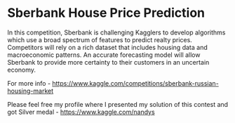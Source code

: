 # Sberbank House Price Prediction

In this competition, Sberbank is challenging Kagglers to develop algorithms which use a broad spectrum of features to predict realty prices. Competitors will rely on a rich dataset that includes housing data and macroeconomic patterns. An accurate forecasting model will allow Sberbank to provide more certainty to their customers in an uncertain economy.

For more info - https://www.kaggle.com/competitions/sberbank-russian-housing-market

Please feel free my profile where I presented my solution of this contest and got Silver medal - https://www.kaggle.com/nandys
